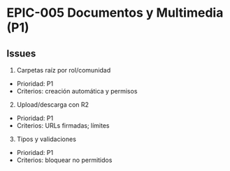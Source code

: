 # EPIC-005 Documentos y Multimedia (P1)

## Issues

1) Carpetas raíz por rol/comunidad
- Prioridad: P1
- Criterios: creación automática y permisos

2) Upload/descarga con R2
- Prioridad: P1
- Criterios: URLs firmadas; límites

3) Tipos y validaciones
- Prioridad: P1
- Criterios: bloquear no permitidos

